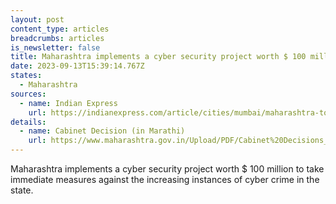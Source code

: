 ```yaml
---
layout: post
content_type: articles
breadcrumbs: articles
is_newsletter: false
title: Maharashtra implements a cyber security project worth $ 100 million
date: 2023-09-13T15:39:14.767Z
states:
  - Maharashtra
sources:
  - name: Indian Express
    url: https://indianexpress.com/article/cities/mumbai/maharashtra-to-implement-cyber-security-project-at-rs-837-crore-8928065/
details:
  - name: Cabinet Decision (in Marathi)
    url: https://www.maharashtra.gov.in/Upload/PDF/Cabinet%20Decisions_06_09_2023_Meeting_No_46.pdf
---
```

Maharashtra implements a cyber security project worth $ 100 million to take immediate measures against the increasing instances of cyber crime in the state.
